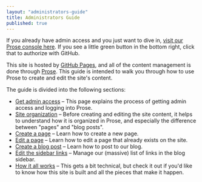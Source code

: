 ```yaml
---
layout: "administrators-guide"
title: Administrators Guide
published: true
---
```


If you already have admin access and you just want to dive in, [visit our Prose console here](http://prose.io/#vachoa/villageatalumcreek.org). If you see a little green button in the bottom right, click that to authorize with GitHub.

This site is hosted by [GitHub Pages](https://pages.github.com), and all of the content management is done through [Prose](http://prose.io). This guide is intended to walk you through how to use Prose to create and edit the site's content.

The guide is divided into the following sections:

- [Get admin access](/administrators-guide/get-admin-access.html) – This page explains the process of getting admin access and logging into Prose.
- [Site organization](/administrators-guide/site-organization.html) – Before creating and editing the site content, it helps to understand how it is organized in Prose, and especially the difference between "pages" and "blog posts".
- [Create a page](/administrators-guide/create-a-page.html) – Learn how to create a new page.
- [Edit a page](/administrators-guide/edit-a-page.html) – Learn how to edit a page that already exists on the site.
- [Create a blog post](/administrators-guide/create-a-blog-post.html) – Learn how to post to our blog.
- [Edit the sidebar links](/administrators-guide/edit-sidebar-links.html) – Manage our (massive) list of links in the blog sidebar.
- [How it all works](/administrators-guide/how-it-works.html) – This gets a bit technical, but check it out if you'd like to know how this site is built and all the pieces that make it happen.